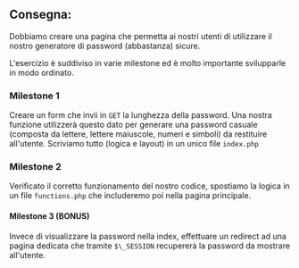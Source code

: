 ## Consegna:

Dobbiamo creare una pagina che permetta ai nostri utenti di utilizzare il nostro generatore di password (abbastanza) sicure.

L'esercizio è suddiviso in varie milestone ed è molto importante svilupparle in modo ordinato.

### Milestone 1

Creare un form che invii in `GET` la lunghezza della password. Una nostra funzione utilizzerà questo dato per generare una password casuale (composta da lettere, lettere maiuscole, numeri e simboli) da restituire all'utente.
Scriviamo tutto (logica e layout) in un unico file `index.php`

### Milestone 2

Verificato il corretto funzionamento del nostro codice, spostiamo la logica in un file `functions.php` che includeremo poi nella pagina principale.

#### **Milestone 3 (BONUS)**

Invece di visualizzare la password nella index, effettuare un redirect ad una pagina dedicata che tramite `$\_SESSION` recupererà la password da mostrare all'utente.
